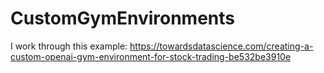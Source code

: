 # CustomGymEnvironments
I work through this example: https://towardsdatascience.com/creating-a-custom-openai-gym-environment-for-stock-trading-be532be3910e
